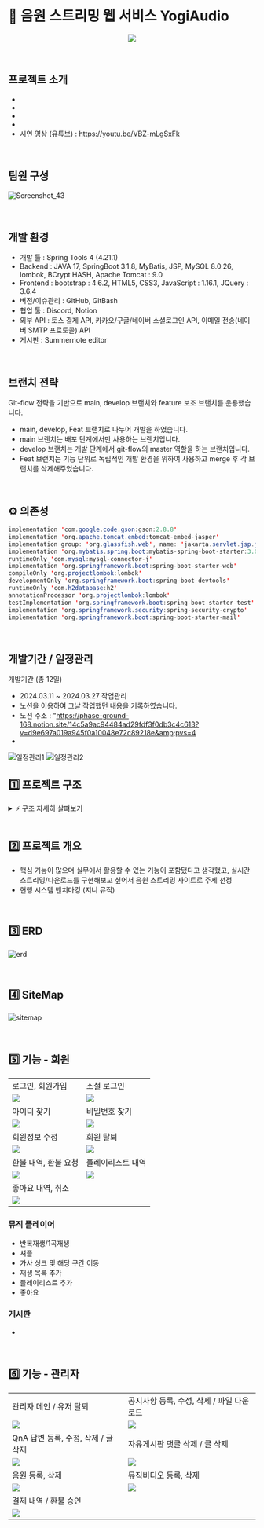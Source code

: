 # 🎵 음원 스트리밍 웹 서비스 YogiAudio
<p align="center">
  <img src="https://github.com/songkidong/YogiAudio/assets/141198018/ee34ce45-dfd1-4fb5-9ece-6f9217d3132f">
</p>

<br>

## 프로젝트 소개
-
-
-
-
- 시연 영상 (유튜브) : https://youtu.be/VBZ-mLgSxFk

<br>

## 팀원 구성
![Screenshot_43](https://github.com/songkidong/YogiAudio/assets/136422040/0be06d5a-383f-4595-a4a4-0d089e3b51b7)

<br>

## 개발 환경
- 개발 툴 : Spring Tools 4 (4.21.1)
- Backend : JAVA 17, SpringBoot 3.1.8, MyBatis, JSP, MySQL 8.0.26, lombok, BCrypt HASH, Apache Tomcat : 9.0
- Frontend : bootstrap : 4.6.2, HTML5, CSS3, JavaScript : 1.16.1, JQuery : 3.6.4
- 버전/이슈관리 : GitHub, GitBash
- 협업 툴 : Discord, Notion
- 외부 API : 토스 결제 API, 카카오/구글/네이버 소셜로그인 API, 이메일 전송(네이버 SMTP 프로토콜) API
- 게시판 : Summernote editor

<br>

## 브랜치 전략
Git-flow 전략을 기반으로 main, develop 브랜치와 feature 보조 브랜치를 운용했습니다.
- main, develop, Feat 브랜치로 나누어 개발을 하였습니다.
- main 브랜치는 배포 단계에서만 사용하는 브랜치입니다.
- develop 브랜치는 개발 단계에서 git-flow의 master 역할을 하는 브랜치입니다.
- Feat 브랜치는 기능 단위로 독립적인 개발 환경을 위하여 사용하고 merge 후 각 브랜치를 삭제해주었습니다.

<br>

## ⚙ 의존성
```java
implementation 'com.google.code.gson:gson:2.8.8'
implementation 'org.apache.tomcat.embed:tomcat-embed-jasper'
implementation group: 'org.glassfish.web', name: 'jakarta.servlet.jsp.jstl', version: '2.0.0'
implementation 'org.mybatis.spring.boot:mybatis-spring-boot-starter:3.0.3'
runtimeOnly 'com.mysql:mysql-connector-j'
implementation 'org.springframework.boot:spring-boot-starter-web'
compileOnly 'org.projectlombok:lombok'
developmentOnly 'org.springframework.boot:spring-boot-devtools'
runtimeOnly 'com.h2database:h2'
annotationProcessor 'org.projectlombok:lombok'
testImplementation 'org.springframework.boot:spring-boot-starter-test'
implementation 'org.springframework.security:spring-security-crypto'
implementation 'org.springframework.boot:spring-boot-starter-mail'
```	

<br>

## 개발기간 / 일정관리
개발기간 (총 12일)</p>
- 2024.03.11 ~ 2024.03.27
작업관리
- 노션을 이용하여 그날 작업했던 내용을 기록하였습니다.
- 노션 주소 : "https://phase-ground-168.notion.site/14c5a9ac94484ad29fdf3f0db3c4c613?v=d9e697a019a945f0a10048e72c89218e&amp;pvs=4
- 
![일정관리1](https://github.com/songkidong/YogiAudio/assets/141198018/acf3ef69-3f4c-4379-8353-40e6b3def14d)
![일정관리2](https://github.com/songkidong/YogiAudio/assets/141198018/83b0141b-42c8-46ae-9568-11b130cd9470)

## 1️⃣ 프로젝트 구조

<details>
    <summary>⚡️ 구조 자세히 살펴보기</summary>

    📦src
     ┗ 📂main
       ┣ 📂java
       ┃ ┗ 📂com
       ┃   ┗ 📂project3
       ┃     ┗ 📂yogiaudio
       ┃       ┣ 📂config
       ┃       ┣ 📂controller
       ┃       ┣ 📂dto
       ┃       ┣ 📂filedb
       ┃       ┣ 📂handler
       ┃       ┃ ┗ 📂exception
       ┃       ┣ 📂repository
       ┃       ┃ ┗ 📂entity
       ┃       ┃ ┗ 📂interfaces       
       ┃       ┣ 📂service
       ┃       ┗ 📂util
       ┃       
       ┣ 📂resources
       ┃ ┣ 📂db
       ┃ ┣ 📂mapper
       ┃ ┗ 📂static
       ┃   ┣ 📂album
       ┃   ┣ 📂assets
       ┃   ┣ 📂banner
       ┃   ┣ 📂css
       ┃   ┣ 📂favicon
       ┃   ┣ 📂img
       ┃   ┣ 📂js
       ┃   ┣ 📂logo       
       ┃   ┣ 📂main
       ┃   ┗ 📂music
       ┃       
       ┗ 📂webapp
         ┗ 📂WEB-INF
           ┗ 📂view
             ┣ 📂admin
             ┣ 📂board
             ┣ 📂layout
             ┣ 📂product             
             ┗ 📂user          


</details>

<br>

## 2️⃣ 프로젝트 개요
* 핵심 기능이 많으며 실무에서 활용할 수 있는 기능이 포함됐다고 생각했고, 실시간 스트리밍/다운로드를 구현해보고 싶어서 음원 스트리밍 사이트로 주제 선정
* 현행 시스템 벤치마킹 (지니 뮤직)

<br>

## 3️⃣ ERD
![erd](https://github.com/songkidong/YogiAudio/assets/141198018/9bae477b-bbfa-4ff0-9e1d-614473974c61)

<br>

## 4️⃣ SiteMap
![sitemap](https://github.com/songkidong/YogiAudio/assets/141198018/433c4c3d-d4e5-40d2-97c6-93952974931f)

<br>

## 5️⃣ 기능 - 회원
<table>
    <tr>
        <td>로그인, 회원가입</td>
        <td>소셜 로그인</td>
    </tr>
    <tr>
        <td><img src="https://github.com/songkidong/YogiAudio/assets/141198018/695146ca-b48f-417d-b90b-7974a1f2f3ce"></td>
        <td><img src="https://github.com/songkidong/YogiAudio/assets/141198018/4d1fdfc3-275e-4ee6-a85b-8de8c415ecb4"></td>
    </tr>
    <tr>
        <td>아이디 찾기</td>
        <td>비밀번호 찾기</td>
    </tr>
    <tr>
        <td><img src="https://github.com/songkidong/YogiAudio/assets/141198018/4fa8172c-5b82-45d6-b4d4-2d42aaa60304"></td>
        <td><img src="https://github.com/songkidong/YogiAudio/assets/141198018/bd9fd107-57aa-4265-b771-474ae387ad60"></td>
    </tr>
    <tr>
        <td>회원정보 수정</td>
        <td>회원 탈퇴</td>
    </tr>
    <tr>
        <td><img src="https://github.com/songkidong/YogiAudio/assets/141198018/39af311b-2eab-450f-af0f-1c43c19b9887"></td>
        <td><img src="https://github.com/songkidong/YogiAudio/assets/141198018/258ecf33-38db-46c0-b596-0011ab4c5f39"></td>
    </tr>
    <tr>
        <td>환불 내역, 환불 요청</td>
        <td>플레이리스트 내역</td>
    </tr>
    <tr>
        <td><img src="https://github.com/songkidong/YogiAudio/assets/141198018/1c60e883-5cfc-4a60-aba0-4c87aab85045"></td>
        <td><img src="https://github.com/songkidong/YogiAudio/assets/141198018/1f6c124b-d3a9-4ecd-a390-3a51294e24f5"></td>
    </tr>
    <tr>
        <td>좋아요 내역, 취소</td>
    </tr>
    <tr>
        <td><img src="https://github.com/songkidong/YogiAudio/assets/141198018/27477160-5223-4cff-8ff8-b7e87cc09c15"></td>
    </tr>
</table>

### 뮤직 플레이어
- 반복재생/1곡재생
- 셔플
- 가사 싱크 및 해당 구간 이동
- 재생 목록 추가
- 플레이리스트 추가
- 좋아요
### 게시판
-

<br>

## 6️⃣ 기능 - 관리자

<table>
    <tr>
        <td>관리자 메인 / 유저 탈퇴</td>
        <td>공지사항 등록, 수정, 삭제 / 파일 다운로드</td>
    </tr>
    <tr>
        <td><img src="https://github.com/songkidong/YogiAudio/assets/136421972/30697896-2a44-4828-ab47-267db8bf236b"></td>
        <td><img src="https://github.com/songkidong/YogiAudio/assets/136421972/f81384fd-75aa-4e1a-b172-54633da9d611"></td>
    </tr>
    <tr>
        <td>QnA 답변 등록, 수정, 삭제 / 글 삭제</td>
        <td>자유게시판 댓글 삭제 / 글 삭제</td>
    </tr>
    <tr>
        <td><img src="https://github.com/songkidong/YogiAudio/assets/136421972/638ddee3-3666-4452-b03e-52fd41f7dd34"></td>
        <td><img src="https://github.com/songkidong/YogiAudio/assets/136421972/2b2238d4-aafe-47d6-bba2-8565b8d5c36c"></td>
    </tr>
    <tr>
        <td>음원 등록, 삭제</td>
        <td>뮤직비디오 등록, 삭제</td>
    </tr>
    <tr>
        <td><img src="https://github.com/songkidong/YogiAudio/assets/136421972/90dac9df-4616-44fe-9cdd-7f6adc820820"></td>
        <td><img src="https://github.com/songkidong/YogiAudio/assets/136421972/ff99e2bc-74a3-422c-beb8-413ec1c527f9"></td>
    </tr>
    <tr>
        <td>결제 내역 / 환불 승인</td>
    </tr>
    <tr>
        <td><img src="https://github.com/songkidong/YogiAudio/assets/136421972/0472904b-7e09-40b3-b14a-4c0a52570241"></td>
    </tr>
</table>

